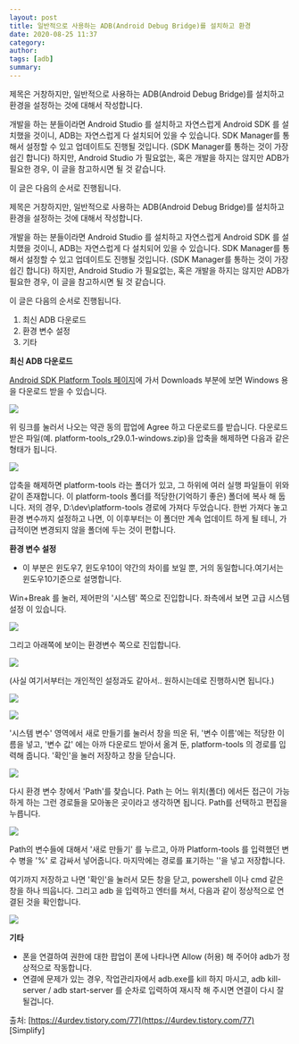```yaml
---
layout: post
title: 일반적으로 사용하는 ADB(Android Debug Bridge)를 설치하고 환경
date: 2020-08-25 11:37
category: 
author: 
tags: [adb]
summary: 
---
```


제목은 거창하지만, 일반적으로 사용하는 ADB(Android Debug Bridge)를 설치하고 환경을 설정하는 것에 대해서 작성합니다.

개발을 하는 분들이라면 Android Studio 를 설치하고 자연스럽게 Android SDK 를 설치했을 것이니, ADB는 자연스럽게 다 설치되어 있을 수 있습니다. SDK Manager를 통해서 설정할 수 있고 업데이트도 진행될 것입니다. (SDK Manager를 통하는 것이 가장 쉽긴 합니다) 하지만, Android Studio 가 필요없는, 혹은 개발을 하지는 않지만 ADB가 필요한 경우, 이 글을 참고하시면 될 것 같습니다.

이 글은 다음의 순서로 진행됩니다.

제목은 거창하지만, 일반적으로 사용하는 ADB(Android Debug Bridge)를 설치하고 환경을 설정하는 것에 대해서 작성합니다.

개발을 하는 분들이라면 Android Studio 를 설치하고 자연스럽게 Android SDK 를 설치했을 것이니, ADB는 자연스럽게 다 설치되어 있을 수 있습니다. SDK Manager를 통해서 설정할 수 있고 업데이트도 진행될 것입니다. (SDK Manager를 통하는 것이 가장 쉽긴 합니다) 하지만, Android Studio 가 필요없는, 혹은 개발을 하지는 않지만 ADB가 필요한 경우, 이 글을 참고하시면 될 것 같습니다.

이 글은 다음의 순서로 진행됩니다.

1.  최신 ADB 다운로드
2.  환경 변수 설정
3.  기타

**최신 ADB 다운로드**

[Android SDK Platform Tools 페이지](https://developer.android.com/studio/releases/platform-tools)에 가서 Downloads 부분에 보면 Windows 용을 다운로드 받을 수 있습니다.

![](https://blog.kakaocdn.net/dn/zjjJb/btqv3sZChQK/2gdXlfPwxSLj6DqShwMxC0/img.png)

위 링크를 눌러서 나오는 약관 동의 팝업에 Agree 하고 다운로드를 받습니다. 다운로드 받은 파일(예. platform-tools_r29.0.1-windows.zip)을 압축을 해제하면 다음과 같은 형태가 됩니다.

![](https://blog.kakaocdn.net/dn/zY74U/btqv0WmPEgR/6CWOkNWvKKFntzjULzPIJK/img.png)

압축을 해제하면 platform-tools 라는 폴더가 있고, 그 하위에 여러 실행 파일들이 위와 같이 존재합니다. 이 platform-tools 폴더를 적당한(기억하기 좋은) 폴더에 복사 해 둡니다. 저의 경우, D:\dev\platform-tools  경로에 가져다 두었습니다. 한번 가져다 놓고 환경 변수까지 설정하고 나면, 이 이후부터는 이 폴더만 계속 업데이트 하게 될 테니, 가급적이면 변경되지 않을 폴더에 두는 것이 편합니다.

**환경 변수 설정**

* 이 부분은 윈도우7, 윈도우10이 약간의 차이를 보일 뿐, 거의 동일합니다.여기서는 윈도우10기준으로 설명합니다.

Win+Break 를 눌러, 제어판의 '시스템' 쪽으로 진입합니다. 좌측에서 보면 고급 시스템 설정 이 있습니다.

![](https://blog.kakaocdn.net/dn/bMSj66/btqvZZkl3SB/bAISz7ahJQK3kD5IZrMk30/img.png)

그리고 아래쪽에 보이는 환경변수 쪽으로 진입합니다.

![](https://blog.kakaocdn.net/dn/bHRB60/btqvZiqQohA/5DbSLWJSePAN1MsubINNq0/img.png)

(사실 여기서부터는 개인적인 설정과도 같아서.. 원하시는데로 진행하시면 됩니다.)

![](https://blog.kakaocdn.net/dn/lk5og/btqvZYFI0kc/3xey83EIvad55PKJS9DX2k/img.png)

![](https://blog.kakaocdn.net/dn/cdY9w0/btqvZg0R5WG/4C37sWbgXp6EmyRBGPcWa1/img.png)

'시스템 변수' 영역에서 새로 만들기를 눌러서 창을 띄운 뒤, '변수 이름'에는 적당한 이름을 넣고, '변수 값' 에는 아까 다운로드 받아서 옮겨 둔, platform-tools 의 경로를 입력해 줍니다. '확인'을 눌러 저장하고 창을 닫습니다.

![](https://blog.kakaocdn.net/dn/Il4ve/btqv3IA9Uid/15UlTiHKwsZa6kPvvoIcLk/img.png)

다시 환경 변수 창에서 'Path'를 찾습니다. Path 는 어느 위치(폴더) 에서든 접근이 가능하게 하는 그런 경로들을 모아놓은 곳이라고 생각하면 됩니다. Path를 선택하고 편집을 누릅니다.

![](https://blog.kakaocdn.net/dn/6w87r/btqv0WHfEdu/TvErYw0eyJJbW5lKTOJAi1/img.png)

Path의 변수들에 대해서 '새로 만들기' 를 누르고, 아까 Platform-tools 를 입력했던 변수 병을 '%' 로 감싸서 넣어줍니다. 마지막에는 경로를 표기하는 '\'을 넣고 저장합니다.

여기까지 저장하고 나면 '확인'을 눌러서 모든 창을 닫고, powershell 이나 cmd 같은 창을 하나 띄웁니다. 그리고 adb 을 입력하고 엔터를 쳐서, 다음과 같이 정상적으로 연결된 것을 확인합니다.

![](https://blog.kakaocdn.net/dn/b3OUSg/btqv0VaqgXc/OrDfSoRU5fPNYxMGKwuSZ1/img.png)

**기타**

-   폰을 연결하여 권한에 대한 팝업이 폰에 나타나면 Allow (허용) 해 주어야 adb가 정상적으로 작동합니다.
-   연결에 문제가 있는 경우, 작업관리자에서 adb.exe를 kill 하지 마시고, adb kill-server / adb start-server 를 순차로 입력하여 재시작 해 주시면 연결이 다시 잘 될겁니다.

  
  
출처: [https://4urdev.tistory.com/77](https://4urdev.tistory.com/77) [Simplify]